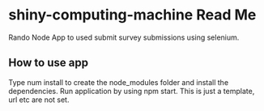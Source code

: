 # shiny-computing-machine Read Me

Rando Node App to used submit survey submissions using selenium.

## How to use app
Type num install to create the node_modules folder and install the dependencies.
Run application by using npm start.
This is just a template, url etc are not set.